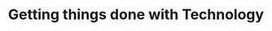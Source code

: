 ---
layout: post.njk
title: "Getting things done with Technology"
summary: "We'll talk about how each of us approaches getting things done with different software (or hardware) tools."
thumb: "https://i.ytimg.com/vi/aA_Ms7-cAUQ/hqdefault.jpg"
hero: "https://i.ytimg.com/vi/aA_Ms7-cAUQ/maxresdefault.jpg"
video: aA_Ms7
---